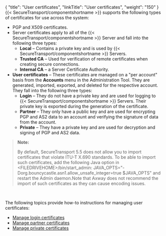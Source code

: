 {
    "title": "User certificates",
    "linkTitle": "User certificates",
    "weight": "150"
}{{< SecureTransport/componentshortname  >}} supports the following types of certificates for use across the system:

-   PGP and X509 certificates.
-   Server certificates apply to all of the {{< SecureTransport/componentshortname >}} Server and fall into the following three types:
    -   **Local** – Contains a private key and is used by {{< SecureTransport/componentshortname >}} Servers.
    -   **Trusted CA** – Used for verification of remote certificates when creating secure connections.
    -   **Internal CA** – a Server Certificate Authority.
-   **User certificates** – These certificates are managed on a "per account" basis from the **Accounts** menu in the Administration Tool. They are generated, imported, exported, and deleted for the respective account. They fall into the following three types:
    -   **Login** – They do not have a private key and are used for logging to {{< SecureTransport/componentshortname >}} Servers. Their private key is exported during the generation of the certificate.
    -   **Partner** – They only have a public key and are used for encrypting PGP and AS2 data to an account and verifying the signature of data from the account.
    -   **Private** – They have a private key and are used for decryption and signing of PGP and AS2 data.

> **Note:**
>
> By default, SecureTransport 5.5 does not allow you to import certificates that violate ITU-T X.690 standards. To be able to import such certificates, add the following Java option in &lt;FILEDRIVEHOME>/bin/start\_admin: JAVA\_OPTS="-Dorg.bouncycastle.asn1.allow\_unsafe\_integer=true $JAVA\_OPTS" and restart the Admin daemon.Note that Axway does not recommend the import of such certificates as they can cause encoding issues.

 

The following topics provide how-to instructions for managing user certificates:

-   <a href="t_st_usercertificates" class="MCXref xref">Manage login certificates</a>
-   <a href="manage-user-partner-certificates" class="MCXref xref">Manage partner certificates</a>
-   <a href="manage-user-private-certificates" class="MCXref xref">Manage private certificates</a>
